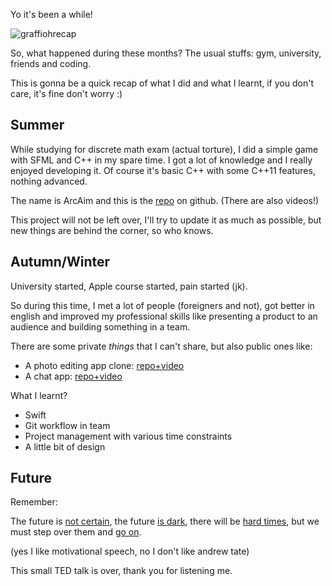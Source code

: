 <!-- ---
layout: post
title: Life Update II
tags: [personal life, journey]
date: 2022-12-21 15:30:00
--- -->

Yo it's been a while!

![graffiohrecap](https://imgur.com/3HyIZqh.jpg)

So, what happened during these months? The usual stuffs: gym, university, friends and coding.

This is gonna be a quick recap of what I did and what I learnt, if you don't care, it's fine don't worry :)

## Summer

While studying for discrete math exam (actual torture), I did a simple game with SFML and C++ in my spare time. I got a lot of knowledge and I really enjoyed developing it. Of course it's basic C++ with some C++11 features, nothing advanced.

The name is ArcAim and this is the [repo](https://github.com/Graffioh/ArcAim) on github. (There are also videos!)

This project will not be left over, I'll try to update it as much as possible, but new things are behind the corner, so who knows.

## Autumn/Winter

University started, Apple course started, pain started (jk).

So during this time, I met a lot of people (foreigners and not), got better in english and improved my professional skills like presenting a product to an audience and building something in a team.

There are some private _things_ that I can't share, but also public ones like:

- A photo editing app clone: [repo+video](https://github.com/Graffioh/PhotoEditAppClone)
- A chat app: [repo+video](https://github.com/Graffioh/AirChat)

What I learnt?

- Swift
- Git workflow in team
- Project management with various time constraints
- A little bit of design

## Future

Remember:

The future is <ins>not certain</ins>, the future <ins>is dark</ins>, there will be <ins>hard times</ins>, but we must step over them and <ins>go on</ins>.

(yes I like motivational speech, no I don't like andrew tate)

This small TED talk is over, thank you for listening me.
